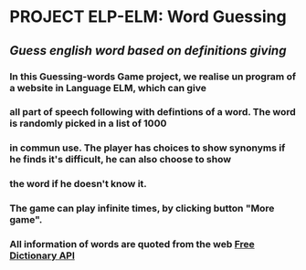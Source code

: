 # **PROJECT ELP-ELM: Word Guessing**
## _Guess english word based on definitions giving_
### In this Guessing-words Game project, we realise un program of a website in Language ELM, which can give 
### all part of speech following with defintions  of a word. The word is randomly picked in a list of 1000 
### in commun use. The player has choices to show synonyms if he finds it's difficult, he can also choose to show 
### the word if he doesn't know it. 
### The game can play infinite times, by clicking button "More game".
### All information of words are quoted from the web [Free Dictionary API](https://dictionaryapi.dev/)